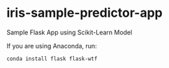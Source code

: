 # iris-sample-predictor-app
Sample Flask App using Scikit-Learn Model


If you are using Anaconda, run:

```
conda install flask flask-wtf
```